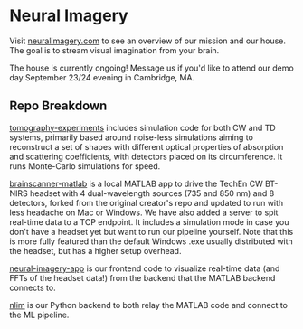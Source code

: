 # Neural Imagery
Visit [neuralimagery.com](https://neuralimagery.com) to see an overview of our mission and our house. The goal is to stream visual imagination from your brain.

The house is currently ongoing! Message us if you'd like to attend our demo day September 23/24 evening in Cambridge, MA.

## Repo Breakdown

[tomography-experiments](https://github.com/neural-imagery/tomography-experiments) includes simulation code for both CW and TD systems, primarily based around noise-less simulations aiming to reconstruct a set of shapes with different optical properties of absorption and scattering coefficients, with detectors placed on its circumference. It runs Monte-Carlo simulations for speed.

[brainscanner-matlab](https://github.com/neural-imagery/brainscanner-matlab) is a local MATLAB app to drive the TechEn CW BT-NIRS headset with 4 dual-wavelength sources (735 and 850 nm) and 8 detectors, forked from the original creator's repo and updated to run with less headache on Mac or Windows. We have also added a server to spit real-time data to a TCP endpoint. It includes a simulation mode in case you don't have a headset yet but want to run our pipeline yourself. Note that this is more fully featured than the default Windows .exe usually distributed with the headset, but has a higher setup overhead.

[neural-imagery-app](https://github.com/neural-imagery/neural-imagery-app) is our frontend code to visualize real-time data (and FFTs of the headset data!) from the backend that the MATLAB backend connects to.

[nlim](https://github.com/neural-imagery/nlim) is our Python backend to both relay the MATLAB code and connect to the ML pipeline.
